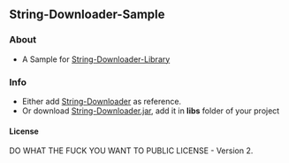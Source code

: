## String-Downloader-Sample

### About
 - A Sample for [String-Downloader-Library](https://github.com/VenomVendor/String-Downloader)

### Info
 - Either add [String-Downloader](https://github.com/VenomVendor/String-Downloader) as reference.
 - Or  download [String-Downloader.jar](https://github.com/VenomVendor/String-Downloader/tree/master/download), add it in **libs** folder of your project

#### License
DO WHAT THE FUCK YOU WANT TO PUBLIC LICENSE - Version 2.